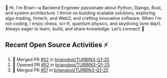 👋 Hi, I'm Brian—a Backend Engineer passionate about Python, Django, Rust, and system architecture. I thrive on building scalable solutions, exploring algo-trading, fintech, and Web3, and crafting innovative software. When I'm not coding, I enjoy chess, sci-fi, quantum physics, and skydiving (one day!). Always eager to learn, build, and share knowledge. Let’s connect! 🚀

## Recent Open Source Activities ⚡️
<!--START_SECTION:activity-->
1. 🎉 Merged PR [#52](https://github.com/brianobot/TURBIN3-Q1-25/pull/52) in [brianobot/TURBIN3-Q1-25](https://github.com/brianobot/TURBIN3-Q1-25)
2. 💪 Opened PR [#52](https://github.com/brianobot/TURBIN3-Q1-25/pull/52) in [brianobot/TURBIN3-Q1-25](https://github.com/brianobot/TURBIN3-Q1-25)
3. 🎉 Merged PR [#51](https://github.com/brianobot/TURBIN3-Q1-25/pull/51) in [brianobot/TURBIN3-Q1-25](https://github.com/brianobot/TURBIN3-Q1-25)
<!--END_SECTION:activity-->

<!--
brianobot/brianobot is a ✨ special ✨ repository because its `README.md` (this file) appears on your GitHub profile.
You can click the Preview link to take a look at your changes.
--->
